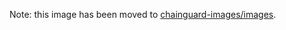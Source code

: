 Note: this image has been moved to [chainguard-images/images](https://github.com/chainguard-images/images/tree/main/images/php).

